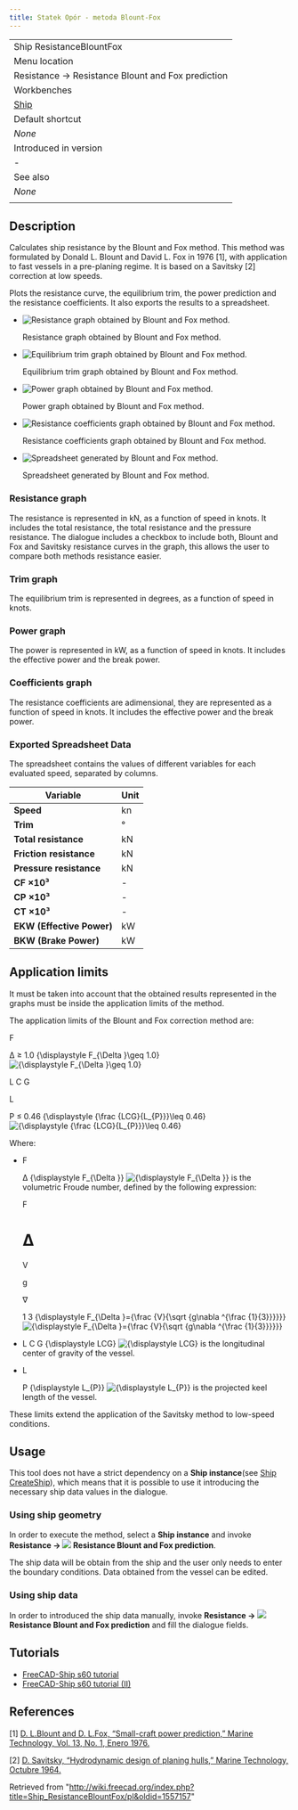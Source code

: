 ```yaml
---
title: Statek Opór - metoda Blount-Fox
---
```

|  |
| --- |
| Ship ResistanceBlountFox |
| Menu location |
| Resistance → Resistance Blount and Fox prediction |
| Workbenches |
| [Ship](/Ship_Workbench "Ship Workbench") |
| Default shortcut |
| *None* |
| Introduced in version |
| - |
| See also |
| *None* |
|  |

## Description

Calculates ship resistance by the Blount and Fox method. This method was formulated by Donald L. Blount and David L. Fox in 1976 [1], with application to fast vessels in a pre-planing regime. It is based on a Savitsky [2] correction at low speeds.

Plots the resistance curve, the equilibrium trim, the power prediction and the resistance coefficients. It also exports the results to a spreadsheet.

* ![Resistance graph obtained by Blount and Fox method.](/images/BlountFox_resistance_graph.png)

  Resistance graph obtained by Blount and Fox method.
* ![Equilibrium trim graph obtained by Blount and Fox method.](/images/BlountFox_trim_graph.png)

  Equilibrium trim graph obtained by Blount and Fox method.
* ![Power graph obtained by Blount and Fox method.](/images/BlountFox_power_graph.png)

  Power graph obtained by Blount and Fox method.
* ![Resistance coefficients graph obtained by Blount and Fox method.](/images/BlountFox_coefficient_graph.png)

  Resistance coefficients graph obtained by Blount and Fox method.
* ![Spreadsheet generated by Blount and Fox method.](/images/BlountFox_spreadsheet.png)

  Spreadsheet generated by Blount and Fox method.

### Resistance graph

The resistance is represented in kN, as a function of speed in knots. It includes the total resistance, the total resistance and the pressure resistance. The dialogue includes a checkbox to include both, Blount and Fox and Savitsky resistance curves in the graph, this allows the user to compare both methods resistance easier.

### Trim graph

The equilibrium trim is represented in degrees, as a function of speed in knots.

### Power graph

The power is represented in kW, as a function of speed in knots. It includes the effective power and the break power.

### Coefficients graph

The resistance coefficients are adimensional, they are represented as a function of speed in knots. It includes the effective power and the break power.

### Exported Spreadsheet Data

The spreadsheet contains the values of different variables for each evaluated speed, separated by columns.

| Variable | Unit |
| --- | --- |
| **Speed** | kn |
| **Trim** | ° |
| **Total resistance** | kN |
| **Friction resistance** | kN |
| **Pressure resistance** | kN |
| **CF ×10³** | - |
| **CP ×10³** | - |
| **CT ×10³** | - |
| **EKW (Effective Power)** | kW |
| **BKW (Brake Power)** | kW |

## Application limits

It must be taken into account that the obtained results represented in the graphs must be inside the application limits of the method.

The application limits of the Blount and Fox correction method are:

F

Δ
≥
1.0
{\displaystyle F\_{\Delta }\geq 1.0}
![{\displaystyle F_{\Delta }\geq 1.0}](https://wikimedia.org/api/rest_v1/media/math/render/svg/641ac8363a1c294994ccbff59abaa92ea95c30a0)

L
C
G

L

P
≤
0.46
{\displaystyle {\frac {LCG}{L\_{P}}}\leq 0.46}
![{\displaystyle {\frac {LCG}{L_{P}}}\leq 0.46}](https://wikimedia.org/api/rest_v1/media/math/render/svg/ad1348ceb00ecfaf8bc7542bfdd16e3b424ae1bf)

Where:

* F

  Δ
  {\displaystyle F\_{\Delta }}
  ![{\displaystyle F_{\Delta }}](https://wikimedia.org/api/rest_v1/media/math/render/svg/7d57e00a212303e63389cd343127ec10dd2081a0) is the volumetric Froude number, defined by the following expression:  

  F

  Δ
  =

  V

  g

  ∇

  1
  3
  {\displaystyle F\_{\Delta }={\frac {V}{\sqrt {g\nabla ^{\frac {1}{3}}}}}}
  ![{\displaystyle F_{\Delta }={\frac {V}{\sqrt {g\nabla ^{\frac {1}{3}}}}}}](https://wikimedia.org/api/rest_v1/media/math/render/svg/479bebf2f19772abd13c23ba5736150bfa4da71c)
* L
  C
  G
  {\displaystyle LCG}
  ![{\displaystyle LCG}](https://wikimedia.org/api/rest_v1/media/math/render/svg/33ce1caede792a451e0d26a72c83accdf27dd5c9) is the longitudinal center of gravity of the vessel.
* L

  P
  {\displaystyle L\_{P}}
  ![{\displaystyle L_{P}}](https://wikimedia.org/api/rest_v1/media/math/render/svg/b2579498b31fad37f12a5f29864f14be642ccdc0) is the projected keel length of the vessel.

These limits extend the application of the Savitsky method to low-speed conditions.

## Usage

This tool does not have a strict dependency on a **Ship instance**(see [Ship CreateShip](/Ship_CreateShip "Ship CreateShip")), which means that it is possible to use it introducing the necessary ship data values in the dialogue.

### Using ship geometry

In order to execute the method, select a **Ship instance** and invoke **Resistance → ![](/images/Ship_ResistanceBlountFox.svg) Resistance Blount and Fox prediction**.

The ship data will be obtain from the ship and the user only needs to enter the boundary conditions. Data obtained from the vessel can be edited.

### Using ship data

In order to introduced the ship data manually, invoke **Resistance → ![](/images/Ship_ResistanceBlountFox.svg) Resistance Blount and Fox prediction** and fill the dialogue fields.

## Tutorials

* [FreeCAD-Ship s60 tutorial](/FreeCAD-Ship_s60_tutorial "FreeCAD-Ship s60 tutorial")
* [FreeCAD-Ship s60 tutorial (II)](/FreeCAD-Ship_s60_tutorial_(II) "FreeCAD-Ship s60 tutorial (II)")

## References

[1] [D. L.Blount and D. L.Fox, “Small-craft power prediction,” Marine Technology, Vol. 13, No. 1, Enero 1976.](https://www.researchgate.net/publication/285819636_Small-Craft_Power_Prediction)

[2] [D. Savitsky, “Hydrodynamic design of planing hulls,” Marine Technology, Octubre 1964.](https://www.boatdesign.net/attachments/hydrodynamic-design-of-planing-hulls-savitsky-1964-pdf.89527/)

Retrieved from "<http://wiki.freecad.org/index.php?title=Ship_ResistanceBlountFox/pl&oldid=1557157>"